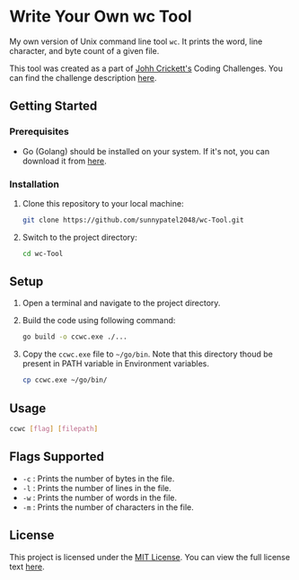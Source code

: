 # Write Your Own wc Tool

My own version of Unix command line tool `wc`. It prints the word, line character, and byte count of a given file.

This tool was created as a part of [Johh Crickett's](https://www.linkedin.com/in/johncrickett/) Coding Challenges. You can find the challenge description [here](https://codingchallenges.fyi/challenges/challenge-wc).

## Getting Started

### Prerequisites

- Go (Golang) should be installed on your system. If it's not, you can download it from [here](https://golang.org/dl/).

### Installation

1. Clone this repository to your local machine:

   ```bash
   git clone https://github.com/sunnypatel2048/wc-Tool.git
   ```
   
2. Switch to the project directory:

    ```bash
    cd wc-Tool
    ```

## Setup

1. Open a terminal and navigate to the project directory.

2. Build the code using following command:
    ```bash
    go build -o ccwc.exe ./...
    ```

3. Copy the `ccwc.exe` file to `~/go/bin`. Note that this directory thoud be present in PATH variable in Environment variables.
    ```bash
    cp ccwc.exe ~/go/bin/
    ```

## Usage

```bash
ccwc [flag] [filepath]
```

## Flags Supported

- `-c` : Prints the number of bytes in the file.
- `-l` : Prints the number of lines in the file.
- `-w` : Prints the number of words in the file.
- `-m` : Prints the number of characters in the file.

## License

This project is licensed under the [MIT License](LICENSE). You can view the full license text [here](https://opensource.org/licenses/MIT).
